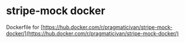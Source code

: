 # stripe-mock docker

Dockerfile for [https://hub.docker.com/r/pragmaticivan/stripe-mock-docker/](https://hub.docker.com/r/pragmaticivan/stripe-mock-docker/)
